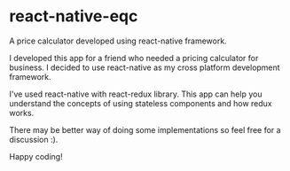 # react-native-eqc
A price calculator developed using react-native framework.

I developed this app for a friend who needed a pricing calculator for business. I decided to use react-native as my cross platform development framework.

I've used react-native with react-redux library. This app can help you understand the concepts of using stateless components and how redux works.

There may be better way of doing some implementations so feel free for a discussion :).

Happy coding!
